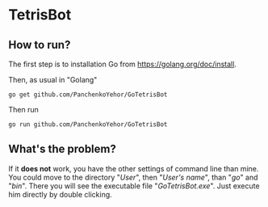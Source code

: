 # TetrisBot

## How to run?

The first step is to installation Go from https://golang.org/doc/install.

Then, as usual in "Golang"

`go get github.com/PanchenkoYehor/GoTetrisBot` 

Then run

`go run github.com/PanchenkoYehor/GoTetrisBot` 

## What's the problem?

If it **does not** work, you have the other settings of command line than mine. You could move to the directory "*User*", then "*User's name*", than "*go*" and "*bin*". There you will see the executable file "*GoTetrisBot.exe*". Just execute him directly by double clicking.
